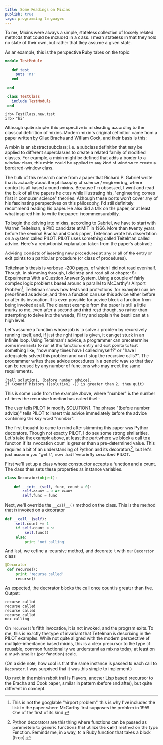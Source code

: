 ```yaml
---
title: Some Readings on Mixins
publish: true
tags: programming languages
---
```


To me, Mixins were always a simple, stateless collection of loosely
related methods that could be included in a class. I mean stateless in
that they hold no state of their own, but rather that they assume a
given state.

As an example, this is the perspective Ruby takes on the topic:

```ruby
module TestModule

   def test
     puts 'hi'
   end

 end

 class TestClass
   include TestModule
 end
```

```
irb> TestClass.new.test
irb> "hi"
```

Although quite simple, this perspective is misleading according to the
classical definition of mixins. Modern mixin's original definition
came from a paper written by Gilad Bracha and William Cook, and their
basis is this:

A mixin is an abstract subclass; i.e. a subclass definition that may
be applied to different superclasses to create a related family of
modified classes. For example, a mixin might be defined that adds a
border to a window class; this mixin could be applied to any kind of
window to create a bordered-window class.

The bulk of this research came from a paper that Richard P. Gabriel
wrote that is actually about the philosophy of science / engineering,
where context is all based around mixins. Because I'm obsessed, I went
and read the bulk of all the papers he cites while illustrating his,
"engineering comes first in computer science" theories. Although these
posts won't cover any of his fascinating perspectives on this
philosophy, I'd still definitely recommend reading his paper. He also
did a talk on the paper, or at least what inspired him to write the
paper: incommensurability.

To begin the delving into mixins, according to Gabriel, we have to
start with Warren Teitelman, a PhD candidate at MIT in 1966. More than
twenty years before the seminal Bracha and Cook paper, Teitelman wrote
his dissertation on a system called PILOT. PILOT uses something called
Teitelman called advice. Here's a reductionist explanation taken from
the paper's abstract:

Advising consists of inserting new procedures at any or all of the
entry or exit points to a particular procedure (or class of
procedures).

Teitelman's thesis is verbose ~200 pages, of which I did not read even
half. Though, in skimming through, I did stop and read all of chapter
5: Experiments With a Question Answer System. Using a couple of fairly
complex logic problems based around a parallel to McCarthy's Airport
Problem[^airport], Teitelman shows how tests and protections (for example) can
be predefined as advice, and then a function can use this advice
either before or after its invocation. It is even possible for advice
block a function from being invoked at all. The clearest example from
the paper is still a little murky to me, even after a second and third
read though, so rather than attempting to delve into the weeds, I'll
try and explain the best I can at a high level.

[^airport]: This is not the googlable "airport problem", this is why
    I've included the link to the paper where McCarthy first supposes
    the problem in 1959. One of the first of its kind.

Let's assume a function whose job is to solve a problem by recursively
running itself, and, if just the right input is given, it can get
stuck in an infinite loop. Using Teitelman's advice, a programmer can
predetermine some invariants to run at the functions entry and exit
points to test something like, "how many times have I called myself?"
or "have I adequately solved this problem and can I stop the recursive
calls?". The programmer writes these advice procedures in a generic
way so that they can be reused by any number of functions who may meet
the same requirements.

```
(tell solution1, (before number advice),
If (countf history ((solution1 -)) is greater than 2, then quit)
```

This is some code from the example above, where "number" is the number
of times the recursive function has called itself:

The user tells PILOT to modify SOLUTION1. The phrase "(before number
advice)" tells PILOT to insert this advice immediately before the
advice containing the key word "number".

The first thought to came to mind after skimming this paper was Python
decorators. Though not exactly PILOT, I do see some strong
similarities. Let's take the example above, at least the part where we
block a call to a function if its invocation count is greater than a
pre-determined value. This requires a bit of an understanding of
Python and its decorators[^decorators], but let's just assume you "get it", now
that I've briefly described PILOT.

[^decorators]: Python decorators are this thing where functions can be
    passed as parameters to generic functions that utilize the
    __call__() method on the type Function. Reminds me, in a way, to a
    Ruby function that takes a block (Proc).

First we'll set up a class whose constructor accepts a function and a
count. The class then sets these properties as instance variables.

```python
class Decorator(object):

    def __init__(self, func, count = 0):
        self.count = 0 or count
        self.func = func
```

Next, we'll override the `__call__()` method on the class. This is the
method that is invoked on a decorator.

```python
def __call__(self):
     self.count += 1
     if self.count < 5:
         self.func()
     else:
         print 'not calling'
```

And last, we define a recursive method, and decorate it with our
`Decorator` class.

```python
@Decorator
 def recurse():
     print 'recurse called'
     recurse()
```

As expected, the decorator blocks the call once count is greater than
five. Output:

```
recurse called
recurse called
recurse called
recurse called
not calling
```
 
On `recurse()`'s fifth invocation, it is not invoked, and the program
exits. To me, this is exactly the type of invariant that Teitelman is
describing in the PILOT examples. While not quite aligned with the
modern perspective of multiple-inheritance based mixins, this is a
clear precursor to the type of reusable, common functionality we
understand as mixins today; at least on a much smaller (per function)
scale.

(On a side note, how cool is that the same instance is passed to each
call to `Decorator`. I was surprised that it was this simple to
implement.)

Up next in the mixin rabbit trail is Flavors, another Lisp based
precursor to the Bracha and Cook paper, similar in pattern (before and
after), but quite different in concept.
